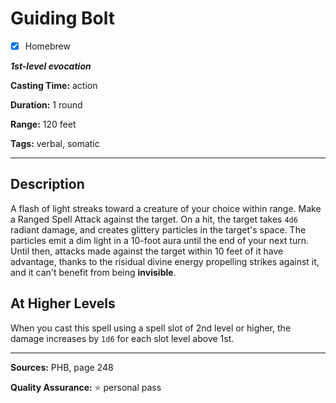# Guiding Bolt

- [x] Homebrew

***1st-level evocation***

**Casting Time:** action

**Duration:** 1 round

**Range:** 120 feet

**Tags:** verbal, somatic

---

## Description
A flash of light streaks toward a creature of your choice within range.
Make a Ranged Spell Attack against the target.
On a hit, the target takes `4d6` radiant damage, and creates glittery particles in the target's space.
The particles emit a dim light in a 10-foot aura until the end of your next turn.
Until then, attacks made against the target within 10 feet of it have advantage, thanks to the risidual divine energy propelling strikes against it, and it can't benefit from being **invisible**.

## At Higher Levels
When you cast this spell using a spell slot of 2nd level or higher, the damage increases by `1d6` for each slot level above 1st.

---

**Sources:** PHB, page 248

**Quality Assurance:** :star: personal pass
